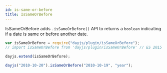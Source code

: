 ```yaml
---
id: is-same-or-before
title: IsSameOrBefore
---
```


IsSameOrBefore adds `.isSameOrBefore()` API to returns a `boolean` indicating if a date is same or before another date.

```javascript
var isSameOrBefore = require("dayjs/plugin/isSameOrBefore");
// import isSameOrBefore from 'dayjs/plugin/isSameOrBefore' // ES 2015

dayjs.extend(isSameOrBefore);

dayjs("2010-10-20").isSameOrBefore("2010-10-19", "year");
```
